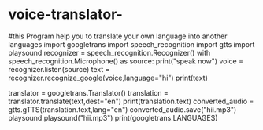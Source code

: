 # voice-translator-
#this Program help you to translate your own language into another languages
import googletrans
import speech_recognition
import gtts
import playsound
recognizer = speech_recognition.Recognizer()
with speech_recognition.Microphone() as source:
    print("speak now")
    voice = recognizer.listen(source)
    text = recognizer.recognize_google(voice,language="hi")
    print(text)

translator = googletrans.Translator()
translation = translator.translate(text,dest="en")
print(translation.text)
converted_audio = gtts.gTTS(translation.text,lang="en")
converted_audio.save("hii.mp3")
playsound.playsound("hii.mp3")
print(googletrans.LANGUAGES)
